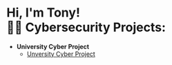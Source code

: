 <h1>Hi, I'm Tony! <br/><a 

<h2>👨‍💻 Cybersecurity Projects:</h2>

- <b>University Cyber Project</b>
  - [Unversity Cyber Project](https://github.com/Maunton/University-Cyber-Project)


[youtube]: https://www.youtube.com/channel/UCsfaR_P9SeQtU2OKbbUJJuQ


<!--
**maunton/maunton** is a ✨ _special_ ✨ repository because its `README.md` (this file) appears on your GitHub profile.

Here are some ideas to get you started:

- 🔭 I’m currently working on ...
- 🌱 I’m currently learning ...
- 👯 I’m looking to collaborate on ...
- 🤔 I’m looking for help with ...
- 💬 Ask me about ...
- 📫 How to reach me: ...
- 😄 Pronouns: ...
- ⚡ Fun fact: ...
-->
